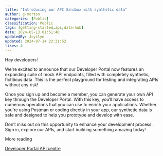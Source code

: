 ```yaml
---
title: "Introducing our API Sandbox with synthetic data"
author: g-morton
categories: [Public]
classification: Public
tags: [getting-started,api,data-hub]
date: 2024-05-13 01:51:40 
updatedBy: Joyclyn
updated: 2024-07-14 22:21:52 
likes: 4
---
```


Hey developers!

We're excited to announce that our Developer Portal now features an expanding suite of mock API endpoints, filled with completely synthetic, fictitious data. This is the perfect playground for testing and integrating APIs without any risk!

Once you sign up and become a member, you can generate your own API key through the Developer Portal. With this key, you’ll have access to numerous operations that you can use to enrich your applications. Whether you're using Postman or coding directly in your app, our synthetic data is safe and designed to help you prototype and develop with ease.

Don’t miss out on this opportunity to enhance your development process. Sign in, explore our APIs, and start building something amazing today!

More reading

[Developer Portal API centre](/apis)